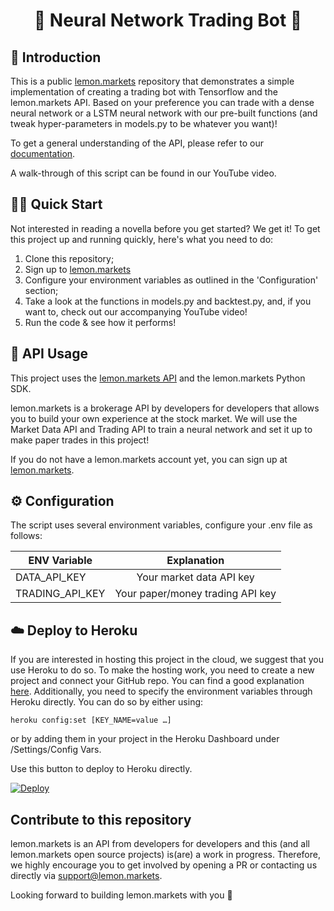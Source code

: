 <h1 align='center'>
  🍋 Neural Network Trading Bot 🍋 
</h1>

## 👋 Introduction 

This is a public [lemon.markets](https://lemon.markets) repository that demonstrates a simple implementation of creating 
a trading bot with Tensorflow and the lemon.markets API.
Based on your preference you can trade with a dense neural network or a LSTM neural network with our pre-built functions 
(and tweak hyper-parameters in models.py to be whatever you want)!

To get a general understanding of the API, please refer to our [documentation](https://docs.lemon.markets).

A walk-through of this script can be found in our YouTube video.

## 🏃‍♂️ Quick Start
Not interested in reading a novella before you get started? We get it! To get this project up and running quickly, here's what you need to do:
1. Clone this repository;
2. Sign up to [lemon.markets](https://www.lemon.markets/)
3. Configure your environment variables as outlined in the 'Configuration' section;
4. Take a look at the functions in models.py and backtest.py, and, if you want to, check out our accompanying YouTube video!
5. Run the code & see how it performs! 


## 🔌 API Usage
This project uses the [lemon.markets API](https://www.lemon.markets/en-de/for-developers) and the lemon.markets Python SDK.

lemon.markets is a brokerage API by developers for developers that allows you to build your own experience at the stock market. 
We will use the Market Data API and Trading API to train a neural network and set it up to make paper trades in this project!

If you do not have a lemon.markets account yet, you can sign up at [lemon.markets](https://www.lemon.markets/).

## ⚙️ Configuration

The script uses several environment variables, configure your .env file as follows:

| ENV Variable    |               Explanation               |
|-----------------|:---------------------------------------:|
| DATA_API_KEY    |        Your market data API key         |
| TRADING_API_KEY |    Your paper/money trading API key     |


## ☁️ Deploy to Heroku
If you are interested in hosting this project in the cloud, 
we suggest that you use Heroku to do so. To make the hosting 
work, you need to create a new project and connect 
your GitHub repo. You can find a good explanation [here](https://dev.to/josylad/how-to-deploy-a-python-script-or-bot-to-heroku-in-5-minutes-9dp).
Additionally, you need to specify the environment variables
through Heroku directly. You can do so by either using:

```
heroku config:set [KEY_NAME=value …]
```
or by adding them in your project in the Heroku Dashboard under 
/Settings/Config Vars. 

Use this button to deploy to Heroku directly.


[![Deploy](https://www.herokucdn.com/deploy/button.svg)](https://heroku.com/deploy?template=https://github.com/lemon-markets/content-mean-reversion-lemon.markets)

## Contribute to this repository
lemon.markets is an API from developers for developers and this (and all lemon.markets open source projects) is(are) a work in progress. 
Therefore, we highly encourage you to get involved by opening a PR or contacting us directly via [support@lemon.markets](mailto:support@lemon.markets).

Looking forward to building lemon.markets with you 🍋

